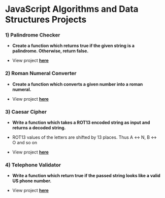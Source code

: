 # JavaScript Algorithms and Data Structures Projects

### 1) Palindrome Checker

* **Create a function which returns true if the given string is a palindrome. Otherwise, return false.**

* View project [**here**](/02%20-%20Javascript%20Algorithms%20and%20Data%20Structures/10%20-%20JavaScript%20Algorithms%20and%20Data%20Structures%20Projects/1%20-%20Palindrome%20Challenge)

### 2) Roman Numeral Converter

* **Create a function which converts a given number into a roman numeral.**

* View project [**here**](/02%20-%20Javascript%20Algorithms%20and%20Data%20Structures/10%20-%20JavaScript%20Algorithms%20and%20Data%20Structures%20Projects/2%20-%20Roman%20Numeral%20Converter)


### 3) Caesar Cipher

* **Write a function which takes a ROT13 encoded string as input and returns a decoded string.**

* ROT13 values of the letters are shifted by 13 places. Thus A ↔ N, B ↔ O and so on

* View project [**here**](/02%20-%20Javascript%20Algorithms%20and%20Data%20Structures/10%20-%20JavaScript%20Algorithms%20and%20Data%20Structures%20Projects/3%20-%20Caeser%20Cipher)

### 4) Telephone Validator

* **Write a function which return true if the passed string looks like a valid US phone number.**


* View project [**here**](/02%20-%20Javascript%20Algorithms%20and%20Data%20Structures/10%20-%20JavaScript%20Algorithms%20and%20Data%20Structures%20Projects/4%20-%20Telephone%20Validator/)